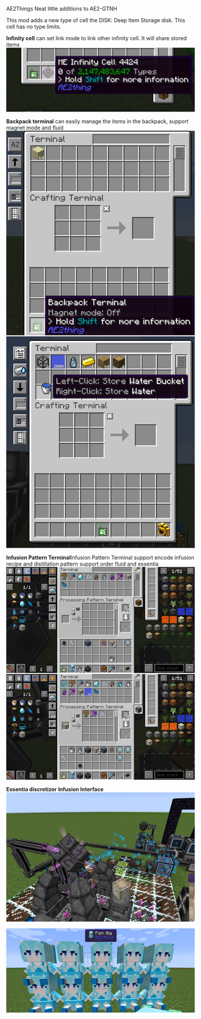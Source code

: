 AE2Things
Neat little additions to AE2-GTNH

This mod adds a new type of cell the DISK: Deep Item Storage disk. This cell has no type limits.

**Infinity cell** can set link mode to link other infinity cell. It will share stored items
![infinity_cell.png](blob/infinity_cell.png)

**Backpack terminal** can easily manage the items in the backpack, support magnet mode and fluid
![backpack_terminal.png](blob/backpack_terminal.png)
![backpack_terminal_2.png](blob/backpack_terminal_2.png)

**Infusion Pattern Terminal**Infusion Pattern Terminal support encode infusion recipe and distillation pattern support order fluid and essentia
![infusion_pattern_terminal.gif](blob/infusion_pattern_terminal.gif)
![infusion_pattern_terminal_2.gif](blob/infusion_pattern_terminal_2.gif)

**Essentia discretizer**
**Infusion Interface**
![infusion_interface_2.png](blob/infusion_interface_2.png)


![fishbig.png](blob/fishbig.png)

